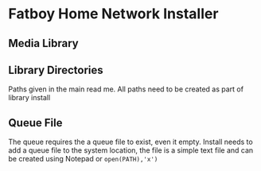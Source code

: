# Fatboy Home Network Installer 

## Media Library 

## Library Directories 

Paths given in the main read me. All paths need to be created as part of library install 

## Queue File  

The queue requires the a  queue file to exist, even it empty. Install needs to add a queue file to the system location, the file is a simple text file and can be created using Notepad or `open(PATH),'x')`

